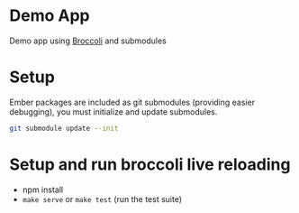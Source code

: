 # Demo App

Demo app using [Broccoli](https://github.com/joliss/broccoli) and submodules



# Setup

Ember packages are included as git submodules (providing easier debugging), you must initialize and update submodules.

```sh
git submodule update --init
```



# Setup and run broccoli live reloading

- npm install
- `make serve` or `make test` (run the test suite)

